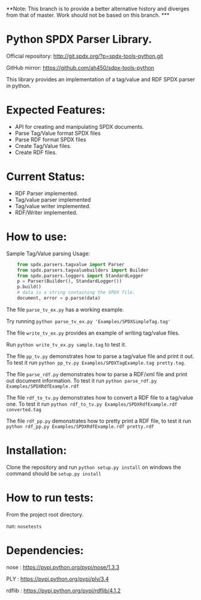 
**Note: This branch is to provide a better alternative history and 
diverges from that of master. Work should not be based on this branch. ***

Python SPDX Parser Library.
===========================

Official repository: http://git.spdx.org/?p=spdx-tools-python.git

GitHub mirror: https://github.com/ah450/sdpx-tools-python

This library provides an implementation of a tag/value and RDF SPDX parser in python.

Expected Features:
==================
* API for creating and manipulating SPDX documents.
* Parse Tag/Value format SPDX files
* Parse RDF format SPDX files
* Create Tag/Value files.
* Create RDF files.

Current Status:
===============
* RDF Parser implemented.
* Tag/value parser implemented
* Tag/value writer implemented.
* RDF/Writer implemented.


How to use:
===========
Sample Tag/Value parsing Usage:
```Python
    from spdx.parsers.tagvalue import Parser
    from spdx.parsers.tagvaluebuilders import Builder
    from spdx.parsers.loggers import StandardLogger
    p = Parser(Builder(), StandardLogger())
    p.build()
    # data is a string containing the SPDX file.
    document, error = p.parse(data)

```

The file `parse_tv_ex.py` has a working example.

Try running `python parse_tv_ex.py 'Examples/SPDXSimpleTag.tag' `

The file `write_tv_ex.py` provides an example of writing tag/value files.

Run `python write_tv_ex.py sample.tag` to test it.

The file `pp_tv.py` demonstrates how to parse a tag/value file and print it out.
To test it run `python pp_tv.py Examples/SPDXTagExample.tag pretty.tag`.

The file `parse_rdf.py` demonstrates how to parse a RDF/xml file and print out 
document information.
To test it run `python parse_rdf.py Examples/SPDXRdfExample.rdf`

The file `rdf_to_tv.py` demonstrates how to convert a RDF file to a tag/value one.
To test it run `python rdf_to_tv.py Examples/SPDXRdfExample.rdf converted.tag`

The file `rdf_pp.py` demonstrates how to pretty print a RDF file, 
to test it run `python rdf_pp.py Examples/SPDXRdfExample.rdf pretty.rdf`

Installation:
=============
Clone the repository and run `python setup.py install`
on windows the command should be `setup.py install`

How to run tests:
=================
From the project root directory.

run: `nosetests`

Dependencies:
=============
nose : https://pypi.python.org/pypi/nose/1.3.3

PLY : https://pypi.python.org/pypi/ply/3.4

rdflib : https://pypi.python.org/pypi/rdflib/4.1.2
